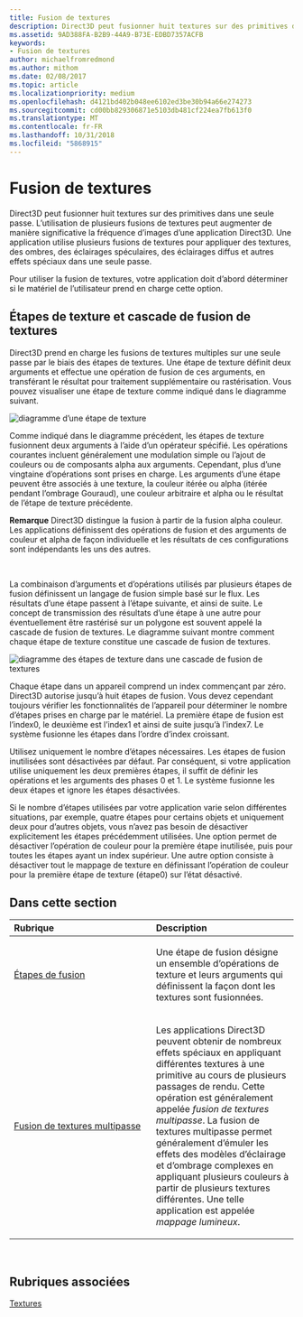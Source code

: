 ```yaml
---
title: Fusion de textures
description: Direct3D peut fusionner huit textures sur des primitives dans une seule passe.
ms.assetid: 9AD388FA-B2B9-44A9-B73E-EDBD7357ACFB
keywords:
- Fusion de textures
author: michaelfromredmond
ms.author: mithom
ms.date: 02/08/2017
ms.topic: article
ms.localizationpriority: medium
ms.openlocfilehash: d4121bd402b048ee6102ed3be30b94a66e274273
ms.sourcegitcommit: cd00bb829306871e5103db481cf224ea7fb613f0
ms.translationtype: MT
ms.contentlocale: fr-FR
ms.lasthandoff: 10/31/2018
ms.locfileid: "5868915"
---
```

# <a name="texture-blending"></a>Fusion de textures


Direct3D peut fusionner huit textures sur des primitives dans une seule passe. L’utilisation de plusieurs fusions de textures peut augmenter de manière significative la fréquence d’images d’une application Direct3D. Une application utilise plusieurs fusions de textures pour appliquer des textures, des ombres, des éclairages spéculaires, des éclairages diffus et autres effets spéciaux dans une seule passe.

Pour utiliser la fusion de textures, votre application doit d’abord déterminer si le matériel de l’utilisateur prend en charge cette option.

## <a name="span-idtexture-stages-and-the-texture-blending-cascadespanspan-idtexture-stages-and-the-texture-blending-cascadespanspan-idtexture-stages-and-the-texture-blending-cascadespantexture-stages-and-the-texture-blending-cascade"></a><span id="Texture-Stages-and-the-Texture-Blending-Cascade"></span><span id="texture-stages-and-the-texture-blending-cascade"></span><span id="TEXTURE-STAGES-AND-THE-TEXTURE-BLENDING-CASCADE"></span>Étapes de texture et cascade de fusion de textures


Direct3D prend en charge les fusions de textures multiples sur une seule passe par le biais des étapes de textures. Une étape de texture définit deux arguments et effectue une opération de fusion de ces arguments, en transférant le résultat pour traitement supplémentaire ou rastérisation. Vous pouvez visualiser une étape de texture comme indiqué dans le diagramme suivant.

![diagramme d’une étape de texture](images/texstg.png)

Comme indiqué dans le diagramme précédent, les étapes de texture fusionnent deux arguments à l’aide d’un opérateur spécifié. Les opérations courantes incluent généralement une modulation simple ou l’ajout de couleurs ou de composants alpha aux arguments. Cependant, plus d’une vingtaine d’opérations sont prises en charge. Les arguments d’une étape peuvent être associés à une texture, la couleur itérée ou alpha (itérée pendant l’ombrage Gouraud), une couleur arbitraire et alpha ou le résultat de l’étape de texture précédente.

**Remarque**  Direct3D distingue la fusion à partir de la fusion alpha couleur. Les applications définissent des opérations de fusion et des arguments de couleur et alpha de façon individuelle et les résultats de ces configurations sont indépendants les uns des autres.

 

La combinaison d’arguments et d’opérations utilisés par plusieurs étapes de fusion définissent un langage de fusion simple basé sur le flux. Les résultats d’une étape passent à l’étape suivante, et ainsi de suite. Le concept de transmission des résultats d’une étape à une autre pour éventuellement être rastérisé sur un polygone est souvent appelé la cascade de fusion de textures. Le diagramme suivant montre comment chaque étape de texture constitue une cascade de fusion de textures.

![diagramme des étapes de texture dans une cascade de fusion de textures](images/tcascade.png)

Chaque étape dans un appareil comprend un index commençant par zéro. Direct3D autorise jusqu’à huit étapes de fusion. Vous devez cependant toujours vérifier les fonctionnalités de l’appareil pour déterminer le nombre d’étapes prises en charge par le matériel. La première étape de fusion est l’index0, le deuxième est l’index1 et ainsi de suite jusqu’à l’index7. Le système fusionne les étapes dans l’ordre d’index croissant.

Utilisez uniquement le nombre d’étapes nécessaires. Les étapes de fusion inutilisées sont désactivées par défaut. Par conséquent, si votre application utilise uniquement les deux premières étapes, il suffit de définir les opérations et les arguments des phases 0 et 1. Le système fusionne les deux étapes et ignore les étapes désactivées.

Si le nombre d’étapes utilisées par votre application varie selon différentes situations, par exemple, quatre étapes pour certains objets et uniquement deux pour d’autres objets, vous n’avez pas besoin de désactiver explicitement les étapes précédemment utilisées. Une option permet de désactiver l’opération de couleur pour la première étape inutilisée, puis pour toutes les étapes ayant un index supérieur. Une autre option consiste à désactiver tout le mappage de texture en définissant l’opération de couleur pour la première étape de texture (étape0) sur l’état désactivé.

## <a name="span-idin-this-sectionspanin-this-section"></a><span id="in-this-section"></span>Dans cette section


<table>
<colgroup>
<col width="50%" />
<col width="50%" />
</colgroup>
<thead>
<tr class="header">
<th align="left">Rubrique</th>
<th align="left">Description</th>
</tr>
</thead>
<tbody>
<tr class="odd">
<td align="left"><p><a href="blending-stages.md">Étapes de fusion</a></p></td>
<td align="left"><p>Une étape de fusion désigne un ensemble d’opérations de texture et leurs arguments qui définissent la façon dont les textures sont fusionnées.</p></td>
</tr>
<tr class="even">
<td align="left"><p><a href="multipass-texture-blending.md">Fusion de textures multipasse</a></p></td>
<td align="left"><p>Les applications Direct3D peuvent obtenir de nombreux effets spéciaux en appliquant différentes textures à une primitive au cours de plusieurs passages de rendu. Cette opération est généralement appelée <em>fusion de textures multipasse</em>. La fusion de textures multipasse permet généralement d’émuler les effets des modèles d’éclairage et d’ombrage complexes en appliquant plusieurs couleurs à partir de plusieurs textures différentes. Une telle application est appelée <em>mappage lumineux</em>.</p></td>
</tr>
</tbody>
</table>

 

## <a name="span-idrelated-topicsspanrelated-topics"></a><span id="related-topics"></span>Rubriques associées


[Textures](textures.md)

 

 





